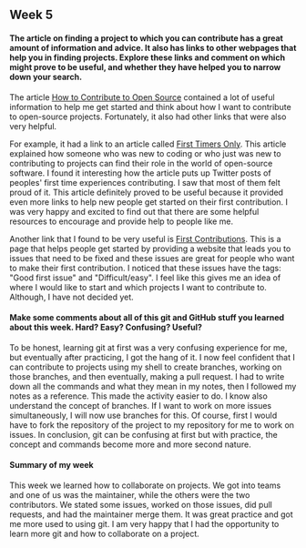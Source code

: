 ## Week 5

#### The article on finding a project to which you can contribute has a great amount of information and advice. It also has links to other webpages that help you in finding projects. Explore these links and comment on which might prove to be useful, and whether they have helped you to narrow down your search.

The article [How to Contribute to Open Source](https://opensource.guide/how-to-contribute/#finding-a-project-to-contribute-to) contained a lot of useful information to help me get started and think about how I want to contribute to open-source projects. Fortunately, it also had other links that were also very helpful.

For example, it had a link to an article called [First Timers Only](https://www.firsttimersonly.com). This article explained how someone who was new to coding or who just was new to contributing to projects can find their role in the world of open-source software. I found it interesting how the article puts up Twitter posts of peoples' first time experiences contributing. I saw that most of them felt proud of it. 
This article definitely proved to be useful because it provided even more links to help new people get started on their first contribution.
I was very happy and excited to find out that there are some helpful resources to encourage and provide help to people like me. 

Another link that I found to be very useful is [First Contributions](https://firstcontributions.github.io). This is a page that helps people get started by providing a website that leads you to issues that need to be fixed and these issues are great for people who want to make their first contribution. I noticed that these issues have the tags: "Good first issue" and "Difficult/easy". I feel like this gives me an idea of where I would like to start and which projects I want to contribute to.  Although, I have not decided yet. 

#### Make some comments about all of this git and GitHub stuff you learned about this week. Hard? Easy? Confusing? Useful?

To be honest, learning git at first was a very confusing experience for me, but eventually after practicing, I got the hang of it.  I now feel confident that I can contribute to projects using my shell to create branches, working on those branches, and then eventually, making a pull request. I had to write down all the commands and what they mean in my notes, then I followed my notes as a reference. This made the activity easier to do.  I know also understand the concept of branches. If  I want to work on more issues simultaneously, I will now use branches for this.  Of course, first I would have to fork the repository of the project to my repository for me to work on issues. In conclusion, git can be confusing at first but with practice, the concept and commands become more and more second nature. 


#### Summary of my week

This week we learned how to collaborate on projects. We got into teams and one of us was the maintainer,  while the others were the two contributors. We stated some issues, worked on those issues, did pull requests, and had the maintainer merge them. It was great practice and got me more used to using git. I am very happy that I had the opportunity to learn more git and how to collaborate on a project. 
